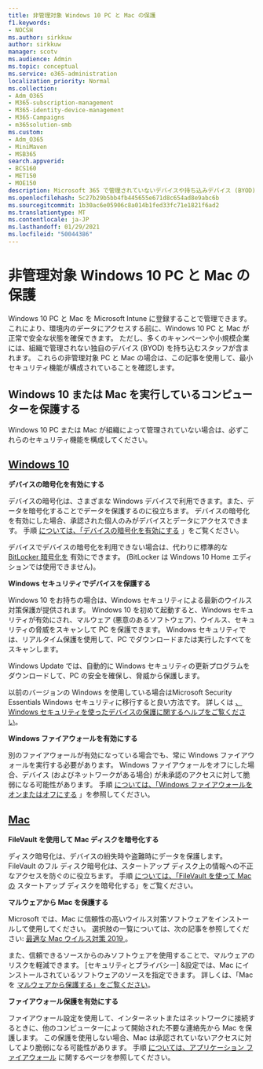 ```yaml
---
title: 非管理対象 Windows 10 PC と Mac の保護
f1.keywords:
- NOCSH
ms.author: sirkkuw
author: sirkkuw
manager: scotv
ms.audience: Admin
ms.topic: conceptual
ms.service: o365-administration
localization_priority: Normal
ms.collection:
- Adm_O365
- M365-subscription-management
- M365-identity-device-management
- M365-Campaigns
- m365solution-smb
ms.custom:
- Adm_O365
- MiniMaven
- MSB365
search.appverid:
- BCS160
- MET150
- MOE150
description: Microsoft 365 で管理されていないデバイスや持ち込みデバイス (BYOD) を保護します。
ms.openlocfilehash: 5c27b29b5bb4fb445655e671d8c654ad8e9abc6b
ms.sourcegitcommit: 1b30ac6e05906c8a014b1fed33fc71e1821f6ad2
ms.translationtype: MT
ms.contentlocale: ja-JP
ms.lasthandoff: 01/29/2021
ms.locfileid: "50044386"
---
```

# <a name="protect-unmanaged-windows-10-pcs-and-macs"></a>非管理対象 Windows 10 PC と Mac の保護

Windows 10 PC と Mac を Microsoft Intune に登録することで管理できます。これにより、環境内のデータにアクセスする前に、Windows 10 PC と Mac が正常で安全な状態を確保できます。 ただし、多くのキャンペーンや小規模企業には、組織で管理されない独自のデバイス (BYOD) を持ち込むスタッフが含まれます。 これらの非管理対象 PC と Mac の場合は、この記事を使用して、最小セキュリティ機能が構成されていることを確認します。

<!--A Windows 10 PC is considered managed after you have completed the following two steps:

1. You (or the admin) set up device and data protection policies in the [setup  wizard](../business/set-up.md).

2. You have [connected your computer to Azure Active Directory](../business/set-up-windows-devices.md) and use your Microsoft 365 username and password to sign in.
3. --> 

## <a name="protect-a-computer-running-windows-10-or-a-mac"></a>Windows 10 または Mac を実行しているコンピューターを保護する

<!--If you have a PC that is running Windows 10 that is not connected to Microsoft 365, or a Mac, the Microsoft 365 protections do not apply to it, but here are some things you can do to keep your data secure on these devices as well:
-->
Windows 10 PC または Mac が組織によって管理されていない場合は、必ずこれらのセキュリティ機能を構成してください。

## <a name="windows-10"></a>[Windows 10](#tab/Windows10)

**デバイスの暗号化を有効にする**<p>

デバイスの暗号化は、さまざまな Windows デバイスで利用できます。また、データを暗号化することでデータを保護するのに役立ちます。 デバイスの暗号化を有効にした場合、承認された個人のみがデバイスとデータにアクセスできます。 手順 [については、「デバイスの暗号化を有効にする](https://support.microsoft.com/help/4028713/windows-10-turn-on-device-encryption) 」をご覧ください。

 デバイスでデバイスの暗号化を利用できない場合は、代わりに標準的な [BitLocker 暗号化を](https://support.microsoft.com/help/4028713/windows-10-turn-on-device-encryption) 有効にできます。 (BitLocker は Windows 10 Home エディションでは使用できません)。 

**Windows セキュリティでデバイスを保護する**<p>
Windows 10 をお持ちの場合は、Windows セキュリティによる最新のウイルス対策保護が提供されます。 Windows 10 を初めて起動すると、Windows セキュリティが有効にされ、マルウェア (悪意のあるソフトウェア)、ウイルス、セキュリティの脅威をスキャンして PC を保護できます。 Windows セキュリティでは、リアルタイム保護を使用して、PC でダウンロードまたは実行したすべてをスキャンします。

Windows Update では、自動的に Windows セキュリティの更新プログラムをダウンロードして、PC の安全を確保し、脅威から保護します。

以前のバージョンの Windows を使用している場合はMicrosoft Security Essentials Windows セキュリティに移行すると良い方法です。 詳しくは [、Windows セキュリティを使ったデバイスの保護に関するヘルプをご覧ください](https://support.microsoft.com/help/17464/windows-10-help-protect-my-device-with-windows-security)。

**Windows ファイアウォールを有効にする**<p>
別のファイアウォールが有効になっている場合でも、常に Windows ファイアウォールを実行する必要があります。 Windows ファイアウォールをオフにした場合、デバイス (およびネットワークがある場合) が未承認のアクセスに対して脆弱になる可能性があります。 手順 [については、「Windows ファイアウォールをオンまたはオフにする](https://support.microsoft.com/help/4028544/windows-10-turn-windows-defender-firewall-on-or-off) 」を参照してください。

## <a name="mac"></a>[ Mac ](#tab/Mac)

**FileVault を使用して Mac ディスクを暗号化する**<p>
ディスク暗号化は、デバイスの紛失時や盗難時にデータを保護します。 FileVault のフル ディスク暗号化は、スタートアップ ディスク上の情報への不正なアクセスを防ぐのに役立ちます。 手順 [については、「FileVault を使って Mac の](https://support.apple.com/HT204837) スタートアップ ディスクを暗号化する」をご覧ください。

**マルウェアから Mac を保護する**<p>
Microsoft では、Mac に信頼性の高いウイルス対策ソフトウェアをインストールして使用してください。 選択肢の一覧については、次の記事を参照してください: [最適な Mac ウイルス対策 2019 ](https://www.macworld.co.uk/feature/mac-software/mac-antivirus-3672182/)。

また、信頼できるソースからのみソフトウェアを使用することで、マルウェアのリスクを軽減できます。 [セキュリティとプライバシー] &設定では、Mac にインストールされているソフトウェアのソースを指定できます。 詳しくは、「Mac を [マルウェアから保護する」をご覧ください](https://support.apple.com/kb/PH25087)。

**ファイアウォール保護を有効にする**<p>
ファイアウォール設定を使用して、インターネットまたはネットワークに接続するときに、他のコンピューターによって開始された不要な連絡先から Mac を保護します。 この保護を使用しない場合、Mac は承認されていないアクセスに対してより脆弱になる可能性があります。 手順 [については、アプリケーション ファイアウォール](https://support.apple.com/HT201642) に関するページを参照してください。
